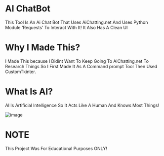# AI ChatBot

This Tool Is An Ai Chat Bot That Uses AiChatting.net And Uses Python Module 'Requests' To Interact With It! It Also Has A Clean UI

# Why I Made This?

I Made This because I Didint Want To Keep Going To AiChatting.net To Research Things So I First Made It As A Command prompt Tool Then Used CustomTkinter.

# What Is AI?

AI Is Artificial Intelligence So It Acts Like A Human And Knows Most Things!


![image](https://user-images.githubusercontent.com/113810078/226378416-96f5d154-0839-4c0d-a0d1-840b59c3742b.png)

# NOTE

This Project Was For Educational Purposes ONLY!
